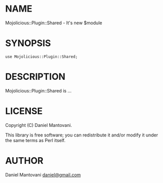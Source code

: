 # NAME

Mojolicious::Plugin::Shared - It's new $module

# SYNOPSIS

    use Mojolicious::Plugin::Shared;

# DESCRIPTION

Mojolicious::Plugin::Shared is ...

# LICENSE

Copyright (C) Daniel Mantovani.

This library is free software; you can redistribute it and/or modify
it under the same terms as Perl itself.

# AUTHOR

Daniel Mantovani <daniel@gmail.com>
